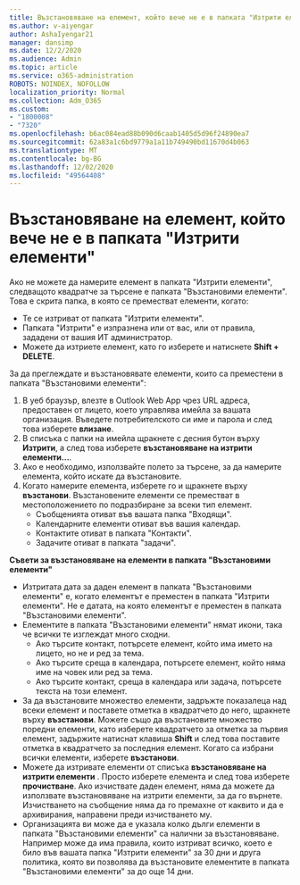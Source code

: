 ```yaml
---
title: Възстановяване на елемент, който вече не е в папката "Изтрити елементи"
ms.author: v-aiyengar
author: AshaIyengar21
manager: dansimp
ms.date: 12/2/2020
ms.audience: Admin
ms.topic: article
ms.service: o365-administration
ROBOTS: NOINDEX, NOFOLLOW
localization_priority: Normal
ms.collection: Adm_O365
ms.custom:
- "1800008"
- "7320"
ms.openlocfilehash: b6ac084ead88b090d6caab1405d5d96f24890ea7
ms.sourcegitcommit: 62a83a1c6bd9779a1a11b749490bd11670d4b063
ms.translationtype: MT
ms.contentlocale: bg-BG
ms.lasthandoff: 12/02/2020
ms.locfileid: "49564408"
---
```

# <a name="recover-an-item-thats-no-longer-in-your-deleted-items-folder"></a>Възстановяване на елемент, който вече не е в папката "Изтрити елементи"

Ако не можете да намерите елемент в папката "Изтрити елементи", следващото квадратче за търсене е папката "Възстановими елементи". Това е скрита папка, в която се преместват елементи, когато:
- Те се изтриват от папката "Изтрити елементи".
- Папката "Изтрити" е изпразнена или от вас, или от правила, зададени от вашия ИТ администратор.
- Можете да изтриете елемент, като го изберете и натиснете **Shift + DELETE**.

За да преглеждате и възстановявате елементи, които са преместени в папката "Възстановими елементи":
1. В уеб браузър, влезте в Outlook Web App чрез URL адреса, предоставен от лицето, което управлява имейла за вашата организация. Въведете потребителското си име и парола и след това изберете **влизане**.
1. В списъка с папки на имейла щракнете с десния бутон върху **Изтрити**, а след това изберете **възстановяване на изтрити елементи...**.
1. Ако е необходимо, използвайте полето за търсене, за да намерите елемента, който искате да възстановите.
1. Когато намерите елемента, изберете го и щракнете върху **възстанови**.
   Възстановените елементи се преместват в местоположението по подразбиране за всеки тип елемент.
    - Съобщенията отиват във вашата папка "Входящи".
    - Календарните елементи отиват във вашия календар.
    - Контактите отиват в папката "Контакти".
    - Задачите отиват в папката "задачи".

**Съвети за възстановяване на елементи в папката "Възстановими елементи"**

- Изтритата дата за даден елемент в папката "Възстановими елементи" е, когато елементът е преместен в папката "Изтрити елементи". Не е датата, на която елементът е преместен в папката "Възстановими елементи".
- Елементите в папката "Възстановими елементи" нямат икони, така че всички те изглеждат много сходни.
    - Ако търсите контакт, потърсете елемент, който има името на лицето, но не и ред за тема.
    - Ако търсите среща в календара, потърсете елемент, който няма име на човек или ред за тема.
    - Ако търсите контакт, среща в календара или задача, потърсете текста на този елемент.
- За да възстановите множество елементи, задръжте показалеца над всеки елемент и поставете отметка в квадратчето до него, щракнете върху **възстанови**. Можете също да възстановите множество поредни елементи, като изберете квадратчето за отметка за първия елемент, задържите натиснат клавиша **Shift** и след това поставите отметка в квадратчето за последния елемент. Когато са избрани всички елементи, изберете **възстанови**.
- Можете да изтривате елементи от списъка **възстановяване на изтрити елементи** . Просто изберете елемента и след това изберете **прочистване**. Ако изчиствате даден елемент, няма да можете да използвате възстановяване на изтрити елементи, за да го върнете. Изчистването на съобщение няма да го премахне от каквито и да е архивирания, направени преди изчистването му.
- Организацията ви може да е указала колко дълги елементи в папката "Възстановими елементи" са налични за възстановяване. Например може да има правила, които изтриват всичко, което е било във вашата папка "Изтрити елементи" за 30 дни и друга политика, която ви позволява да възстановите елементите в папката "Възстановими елементи" за до още 14 дни.
